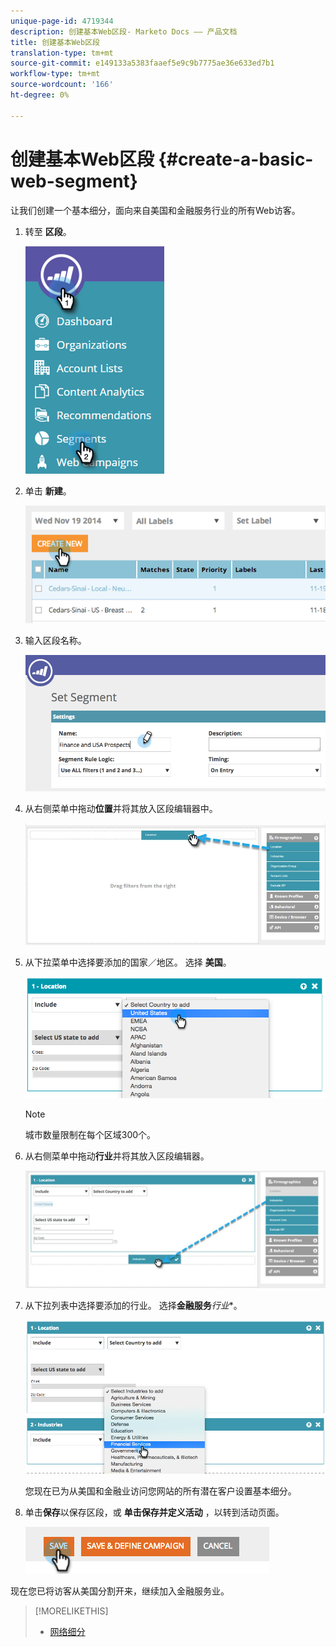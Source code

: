 ```yaml
---
unique-page-id: 4719344
description: 创建基本Web区段- Marketo Docs —— 产品文档
title: 创建基本Web区段
translation-type: tm+mt
source-git-commit: e149133a5383faaef5e9c9b7775ae36e633ed7b1
workflow-type: tm+mt
source-wordcount: '166'
ht-degree: 0%

---
```



# 创建基本Web区段 {#create-a-basic-web-segment}

让我们创建一个基本细分，面向来自美国和金融服务行业的所有Web访客。

1. 转至 **区段**。

   ![](assets/image2016-8-18-15-3a37-3a32.png)

1. 单击 **新建**。

   ![](assets/image2014-11-19-19-3a33-3a47.png)

1. 输入区段名称。

   ![](assets/segment-name.png)

1. 从右侧菜单中拖动**位置**并将其放入区段编辑器中。

   ![](assets/location-drag-hand.jpg)

1. 从下拉菜单中选择要添加的国家／地区。 选择 **美国**。

   ![](assets/image2015-5-28-15-3a29-3a15.png)

   >[!NOTE]
   >
   >城市数量限制在每个区域300个。

1. 从右侧菜单中拖动**行业**并将其放入区段编辑器。

   ![](assets/industries-hand.jpg)

1. 从下拉列表中选择要添加的行业。 选择**金融服务***行业**。

   ![](assets/segment-industries.png)

   您现在已为从美国和金融业访问您网站的所有潜在客户设置基本细分。

1. 单击**保存**以保存区段，或 **单击保存并定义活动** ，以转到活动页面。

   ![](assets/image2014-11-19-19-3a48-3a20.png)

现在您已将访客从美国分割开来，继续加入金融服务业。

>[!MORELIKETHIS]
>
>* [网络细分](http://docs.marketo.com/x/9QFI)

>



